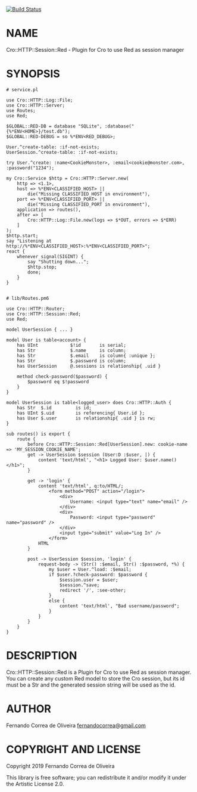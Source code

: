 [![Build Status](https://travis-ci.org/FCO/Cro-HTTP-Session-Red.svg?branch=master)](https://travis-ci.org/FCO/Cro-HTTP-Session-Red)

NAME
====

Cro::HTTP::Session::Red - Plugin for Cro to use Red as session manager

SYNOPSIS
========

```perl6
# service.pl

use Cro::HTTP::Log::File;
use Cro::HTTP::Server;
use Routes;
use Red;

$GLOBAL::RED-DB = database "SQLite", :database("{%*ENV<HOME>}/test.db");
$GLOBAL::RED-DEBUG = so %*ENV<RED_DEBUG>;

User.^create-table: :if-not-exists;
UserSession.^create-table: :if-not-exists;

try User.^create: :name<CookieMonster>, :email<cookie@monster.com>, :password("1234");

my Cro::Service $http = Cro::HTTP::Server.new(
    http => <1.1>,
    host => %*ENV<CLASSIFIED_HOST> ||
        die("Missing CLASSIFIED_HOST in environment"),
    port => %*ENV<CLASSIFIED_PORT> ||
        die("Missing CLASSIFIED_PORT in environment"),
    application => routes(),
    after => [
        Cro::HTTP::Log::File.new(logs => $*OUT, errors => $*ERR)
    ]
);
$http.start;
say "Listening at http://%*ENV<CLASSIFIED_HOST>:%*ENV<CLASSIFIED_PORT>";
react {
    whenever signal(SIGINT) {
        say "Shutting down...";
        $http.stop;
        done;
    }
}


# lib/Routes.pm6

use Cro::HTTP::Router;
use Cro::HTTP::Session::Red;
use Red;

model UserSession { ... }

model User is table<account> {
    has UInt            $!id       is serial;
    has Str             $.name     is column;
    has Str             $.email    is column{ :unique };
    has Str             $.password is column;
    has UserSession     @.sessions is relationship{ .uid }

    method check-password($password) {
        $password eq $!password
    }
}

model UserSession is table<logged_user> does Cro::HTTP::Auth {
    has Str  $.id         is id;
    has UInt $.uid        is referencing{ User.id };
    has User $.user       is relationship{ .uid } is rw;
}

sub routes() is export {
    route {
        before Cro::HTTP::Session::Red[UserSession].new: cookie-name => 'MY_SESSION_COOKIE_NAME';
        get -> UserSession $session (User:D :$user, |) {
            content 'text/html', "<h1> Logged User: $user.name() </h1>";
        }

        get -> 'login' {
            content 'text/html', q:to/HTML/;
                <form method="POST" action="/login">
                    <div>
                        Username: <input type="text" name="email" />
                    </div>
                    <div>
                        Password: <input type="password" name="password" />
                    </div>
                    <input type="submit" value="Log In" />
                </form>
            HTML
        }

        post -> UserSession $session, 'login' {
            request-body -> (Str() :$email, Str() :$password, *%) {
                my $user = User.^load: :$email;
                if $user.?check-password: $password {
                    $session.user = $user;
                    $session.^save;
                    redirect '/', :see-other;
                }
                else {
                    content 'text/html', "Bad username/password";
                }
            }
        }
    }
}
```

DESCRIPTION
===========

Cro::HTTP::Session::Red is a Plugin for Cro to use Red as session manager. You can create any custom Red model to store the Cro session, but its id must be a Str and the generated session string will be used as the id.

AUTHOR
======

Fernando Correa de Oliveira <fernandocorrea@gmail.com>

COPYRIGHT AND LICENSE
=====================

Copyright 2019 Fernando Correa de Oliveira

This library is free software; you can redistribute it and/or modify it under the Artistic License 2.0.

